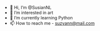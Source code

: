 - 👋 Hi, I’m @SusianNL
- 👀 I’m interested in art
- 🌱 I’m currently learning Python
- 📫 How to reach me - suzyann@mail.com

<!---
SusianNL/SusianNL is a ✨ special ✨ repository because its `README.md` (this file) appears on your GitHub profile.
You can click the Preview link to take a look at your changes.
--->
